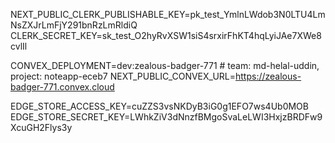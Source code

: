 
NEXT_PUBLIC_CLERK_PUBLISHABLE_KEY=pk_test_YmlnLWdob3N0LTU4LmNsZXJrLmFjY291bnRzLmRldiQ
CLERK_SECRET_KEY=sk_test_O2hyRvXSW1siS4srxirFhKT4hqLyiJAe7XWe8cvlIl

<!-- Deployment used by `npx convex dev` -->
CONVEX_DEPLOYMENT=dev:zealous-badger-771 # team: md-helal-uddin, project: noteapp-eceb7
NEXT_PUBLIC_CONVEX_URL=https://zealous-badger-771.convex.cloud

 <!-- https://edgestore.dev/  -->
EDGE_STORE_ACCESS_KEY=cuZZS3vsNKDyB3iG0g1EFO7ws4Ub0MOB
EDGE_STORE_SECRET_KEY=LWhkZiV3dNnzfBMgoSvaLeLWI3HxjzBRDFw9XcuGH2Flys3y